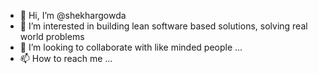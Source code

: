 - 👋 Hi, I’m @shekhargowda
- 👀 I’m interested in building lean software based solutions, solving real world problems
- 💞️ I’m looking to collaborate with like minded people ...
- 📫 How to reach me ...

<!---
shekhargowda/shekhargowda is a ✨ special ✨ repository because its `README.md` (this file) appears on your GitHub profile.
You can click the Preview link to take a look at your changes.
--->
